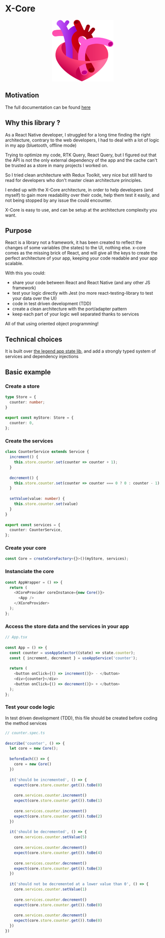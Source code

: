 # X-Core

<p align="center">
  <img src="./assets/logo.png" width="200px" height="200px">
</p>

## Motivation

The full documentation can be found [here](https://azot-dev.github.io/x-core/docs/get-started)


## Why this library ?

As a React Native developer, I struggled for a long time finding the right architecture, contrary to the web developers, I had to deal with a lot of logic in my app (bluetooth, offline mode)

Trying to optimize my code, RTK Query, React Query, but I figured out that the API is not the only external dependency of the app and the cache can't be trusted as a store in many projects I worked on.

So I tried clean architecture with Redux Toolkit, very nice but still hard to read for developers who don't master clean architecture principles.

I ended up with the X-Core architecture, in order to help developers (and myself) to gain more readability over their code, help them test it easily, and not being stopped by any issue the could encounter.

X-Core is easy to use, and can be setup at the architecture complexity you want.
## Purpose

React is a library not a framework, it has been created to reflect the changes of some variables (the states) to the UI, nothing else.
x-core comes as the missing brick of React, and will give all the keys to create the perfect architecture of your app, keeping your code readable and your app scalable.

With this you could:

- share your code between React and React Native (and any other JS framework)
- test your logic directly with Jest (no more react-testing-library to test your data over the UI)
- code in test driven development (TDD)
- create a clean architecture with the port/adapter pattern
- keep each part of your logic well separated thanks to services

All of that using oriented object programming!

## Technical choices

It is built over [the legend app state lib](https://legendapp.com/open-source/state/), and add a strongly typed system of services and dependency injections

## Basic example

### Create a store

```typescript
type Store = {
  counter: number;
}

export const myStore: Store = {
  counter: 0,
};
```

### Create the services

```typescript
class CounterService extends Service {
  increment() {
    this.store.counter.set(counter => counter + 1);
  }
  
  decrement() {
    this.store.counter.set(counter => counter === 0 ? 0 : counter - 1);
  }

  setValue(value: number) {
    this.store.counter.set(value)
  }
}

export const services = {
  counter: CounterService,
};
```

### Create your core

```typescript
const Core = createCoreFactory<{}>()(myStore, services);
```

### Instanciate the core

```typescript
const AppWrapper = () => {
  return (
    <XCoreProvider coreInstance={new Core()}>
      <App />
    </XCoreProvider>
  );
};
```

### Access the store data and the services in your app

```typescript
// App.tsx

const App = () => {
  const counter = useAppSelector((state) => state.counter);
  const { increment, decrement } = useAppService('counter');
  
  return (
    <button onClick={() => increment()}> - </button>
    <div>{counter}</div>
    <button onClick={() => decrement()}> + </button>
  );
};

```

### Test your code logic
In test driven development (TDD), this file should be created before coding the method services

```typescript
// counter.spec.ts

describe('counter', () => {
  let core = new Core();

  beforeEach(() => {
    core = new Core()
  })

  it('should be incremented', () => {
    expect(core.store.counter.get()).toBe(0)

    core.services.counter.increment()
    expect(core.store.counter.get()).toBe(1)

    core.services.counter.increment()
    expect(core.store.counter.get()).toBe(2)
  })

  it('should be decremented', () => {
    core.services.counter.setValue(5)

    core.services.counter.decrement()
    expect(core.store.counter.get()).toBe(4)

    core.services.counter.decrement()
    expect(core.store.counter.get()).toBe(3)
  })

  it('should not be decremented at a lower value than 0', () => {
    core.services.counter.setValue(1)

    core.services.counter.decrement()
    expect(core.store.counter.get()).toBe(0)

    core.services.counter.decrement()
    expect(core.store.counter.get()).toBe(0)
  })
}) 
